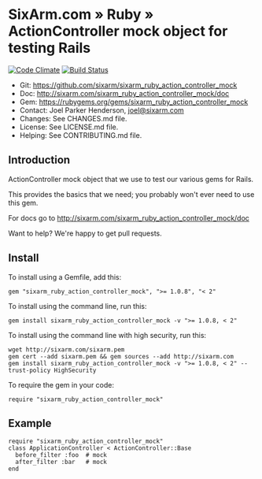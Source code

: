 # SixArm.com » Ruby » <br> ActionController mock object for testing Rails

<!--HEADER-OPEN-->

[![Code Climate](https://codeclimate.com/github/SixArm/sixarm_ruby_action_controller_mock.png)](https://codeclimate.com/github/SixArm/sixarm_ruby_action_controller_mock)
[![Build Status](https://travis-ci.org/SixArm/sixarm_ruby_action_controller_mock.png)](https://travis-ci.org/SixArm/sixarm_ruby_action_controller_mock)

* Git: <https://github.com/sixarm/sixarm_ruby_action_controller_mock>
* Doc: <http://sixarm.com/sixarm_ruby_action_controller_mock/doc>
* Gem: <https://rubygems.org/gems/sixarm_ruby_action_controller_mock>
* Contact: Joel Parker Henderson, <joel@sixarm.com>
* Changes: See CHANGES.md file.
* License: See LICENSE.md file.
* Helping: See CONTRIBUTING.md file.

<!--HEADER-SHUT-->


## Introduction

ActionController mock object that we use to test our various gems for Rails.

This provides the basics that we need; you probably won't ever need to use this gem.

For docs go to <http://sixarm.com/sixarm_ruby_action_controller_mock/doc>

Want to help? We're happy to get pull requests.


<!--INSTALL-OPEN-->

## Install

To install using a Gemfile, add this:

    gem "sixarm_ruby_action_controller_mock", ">= 1.0.8", "< 2"

To install using the command line, run this:

    gem install sixarm_ruby_action_controller_mock -v ">= 1.0.8, < 2"

To install using the command line with high security, run this:

    wget http://sixarm.com/sixarm.pem
    gem cert --add sixarm.pem && gem sources --add http://sixarm.com
    gem install sixarm_ruby_action_controller_mock -v ">= 1.0.8, < 2" --trust-policy HighSecurity

To require the gem in your code:

    require "sixarm_ruby_action_controller_mock"

<!--INSTALL-SHUT-->


## Example

    require "sixarm_ruby_action_controller_mock"
    class ApplicationController < ActionController::Base
      before_filter :foo  # mock
      after_filter :bar   # mock
    end
